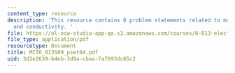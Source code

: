 ```yaml
---
content_type: resource
description: 'This resource contains 6 problem statements related to magnetic, electromagnet,
  and conductivity. '
file: https://ol-ocw-studio-app-qa.s3.amazonaws.com/courses/6-013-electromagnetics-and-applications-spring-2009/3d2e2639b4eb3d9acbaafa7693dc65c2_MIT6_013S09_pset04.pdf
file_type: application/pdf
resourcetype: Document
title: MIT6_013S09_pset04.pdf
uid: 3d2e2639-b4eb-3d9a-cbaa-fa7693dc65c2
---
```

